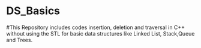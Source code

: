 # DS_Basics
#This Repository includes codes insertion, deletion and traversal in C++ without using the STL for basic data structures like Linked List, Stack,Queue and Trees.
